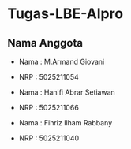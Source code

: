 # Tugas-LBE-Alpro

**Nama Anggota**
---
* Nama : M.Armand Giovani
* NRP : 5025211054

* Nama : Hanifi Abrar Setiawan
* NRP : 5025211066

* Nama : Fihriz Ilham Rabbany
* NRP : 5025211040
